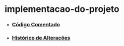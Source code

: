 # implementacao-do-projeto

- ### [Código Comentado](https://github.com/Gestao-E-qualidade/implementacao-do-projeto/blob/main/codigo-comentado.pdf)

- ### [Histórico de Alterações](https://github.com/Gestao-E-qualidade/implementacao-do-projeto/blob/main/historico-alteracoes.pdf)
